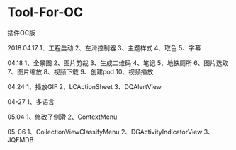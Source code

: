 # Tool-For-OC
插件OC版

2018.04.17
1、工程启动
2、左滑控制器
3、主题样式
4、取色
5、字幕

04.18
1、全景图
2、图片剪裁
3、生成二维码
4、笔记
5、地铁厕所
6、图片选取
7、图片缩放
8、视频下载
9、创建pod
10、视频播放

04.24
1、播放GIF
2、LCActionSheet
3、DQAlertView

04-27
1、多语言

05.04
1、修改了侧滑
2、ContextMenu

05-06
1、CollectionViewClassifyMenu
2、DGActivityIndicatorView
3、JQFMDB
